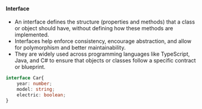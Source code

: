 #### Interface

- An interface defines the structure (properties and methods) that a class or object should have, without defining how these methods are implemented.
- Interfaces help enforce consistency, encourage abstraction, and allow for polymorphism and better maintainability.
- They are widely used across programming languages like TypeScript, Java, and C# to ensure that objects or classes follow a specific contract or blueprint.

```ts
interface Car{
    year: number;
    model: string;
    electric: boolean;
}
```
